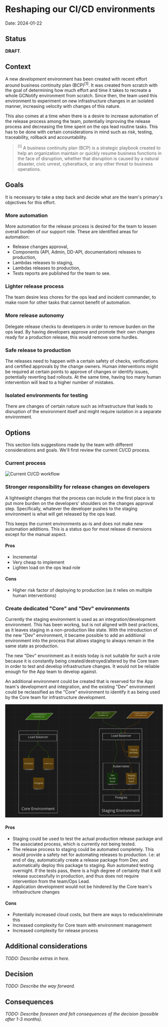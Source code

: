 # Reshaping our CI/CD environments

Date: 2024-01-22

## Status

**DRAFT**.

## Context

A new *development* environment has been created with recent effort around
business continuity plan (BCP)<sup>[1]</sup>. It was created from scratch
with the goal of determining how much effort and time it takes to recreate
a whole GCNotify environment from scratch. Since then, the team used this
environment to experiment on new infrastructure changes in an isolated manner,
increasing velocity with changes of this nature.

This also comes at a time when there is a desire to increase automation of the
release process among the team, potentially improving the release process and
decreasing the time spent on the ops lead routine tasks. This has to be done
with certain considerations in mind such as risk, testing, traceability,
rollback and accountability.

> <sup>[1]</sup> A business continuity plan (BCP) is a strategic playbook created to help an organization maintain or quickly resume business functions in the face of disruption, whether that disruption is caused by a natural disaster, civic unrest, cyberattack, or any other threat to business operations.

## Goals

It is necessary to take a step back and decide what are the team's primary's objectives for this effort.

### More automation

More automation for the release process is desired for the team to lessen overall
burden of our support role. These are identified areas for automation:

- Release changes approval,
- Components (API, Admin, DD-API, documentation) releases to production,
- Lambdas releases to staging,
- Lambdas releases to production,
- Tests reports are published for the team to see.

### Lighter release process

The team desire less chores for the ops lead and incident commander, to make
room for other tasks that cannot benefit of automation.

### More release autonomy

Delegate release checks to developers in order to remove burden on the ops
lead. By having developers approve and promote their own changes ready for a
production release, this would remove some hurdles.

### Safe release to production

The releases need to happen with a certain safety of checks, verifications and
certified approvals by the change owners. Human interventions might be required
at certain points to approve of changes or identify issues, potentially
reverting bad rollouts. At the same time, having too many human intervention
will lead to a higher number of mistakes.

### Isolated environments for testing

There are changes of certain nature such as infrastructure that leads to
disruption of the environment itself and might require isolation in a separate
environment.

## Options

This section lists suggestions made by the team with different considerations
and goals. We'll first review the current CI/CD process.

### Current process

![Current CI/CD workflow](https://raw.githubusercontent.com/cds-snc/notification-adr/main/records/diagrams/current-cicd.drawio.png?raw=true "Current CI/CD workflow")

### Stronger responsibility for release changes on developers

A lightweight changes that the process can include in the first place is to put
more burden on the developers' shoulders on the changes approval step.
Specifically, whatever the developer pushes to the staging environment is what
will get released by the ops lead.

This keeps the current environments as-is and does not make new automation
additions. This is a status quo for most release di mensions except for the
manual aspect.

#### Pros

- Incremental
- Very cheap to implement
- Lighten load on the ops lead role

#### Cons

- Higher risk factor of deploying to production (as it relies on multiple human interventions)

### Create dedicated "Core" and "Dev" environments

Currently the staging environment is used as an integration/development environment. This has been workng, but is not aligned with best practices, as it leaves staging in a non-production like state. With the introduction of the new "Dev" environment, it became possible to add an additional environment into the process that allows staging to always remain in the same state as production. 

The new "Dev" envorinment as it exists today is not suitable for such a role because it is constantly being created/destroyed/altered by the Core team in order to test and develop infrastructure changes. It would not be reliable enough for the App team to develop against. 

An additional environment could be created that is reserved for the App team's development and integration, and the existing "Dev" environment could be reclassified as the "Core" environment to identify it as being used by the Core team for infrastructure development.

![Potential Core and Dev Environment Solution](https://raw.githubusercontent.com/cds-snc/notification-adr/main/records/diagrams/2024-01-22.reshaping-cicd-environments/core-dev-env.png?raw=true "Potential Core and Dev Environment Solution")

#### Pros
  - Staging could be used to test the actual production release package and the associated process, which is currently not being tested.
  - The release process to staging could be automated completely. This would provide a safety net for automating releases to production. I.e: at end of day, automatically create a release package from Dev, and automatically deploy this package to staging. Run automated testing overnight. If the tests pass, there is a high degree of certainty that it will release successfully in production, and thus does not require intervention from the team/Ops Lead.
  - Application development would not be hindered by the Core team's infrastructure changes

#### Cons
  - Potentially increased cloud costs, but there are ways to reduce/eliminate this
  - Increased complexity for Core team with environment management
  - Increased complexity for release process


## Additional considerations

_TODO: Describe extras in here._

## Decision

_TODO: Describe the way forward._

## Consequences

_TODO: Describe foreseen and felt consequences of the decision (possible after 1-3 months)._

